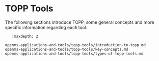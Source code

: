 TOPP Tools
==========

The following sections introduce TOPP, some general concepts and more specific information regarding each tool.

```{toctree}
   :maxdepth: 2

openms-applications-and-tools/topp-tools/introduction-to-topp.md
openms-applications-and-tools/topp-tools/key-concepts.md
openms-applications-and-tools/topp-tools/types-of-topp-tools.md
```
